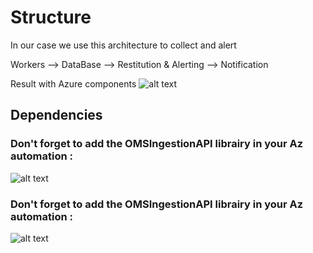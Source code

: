 # Structure
In our case we use this architecture to collect and alert

Workers --> DataBase --> Restitution & Alerting --> Notification

Result with Azure components
![alt text](https://ravindrajob.blob.core.windows.net/assets/diagram01.png)
## Dependencies

### Don't forget to add the OMSIngestionAPI librairy in your Az automation  : 
![alt text](https://ravindrajob.blob.core.windows.net/assets/LibrairyOMS.png)
### Don't forget to add the OMSIngestionAPI librairy in your Az automation  : 
![alt text](https://ravindrajob.blob.core.windows.net/assets/LibrairyOMS.png)
